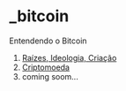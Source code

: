 # _bitcoin
Entendendo o Bitcoin




 1. [Raízes, Ideologia, Criação](raizes_e_motivos.md)
 2. [Criptomoeda](criptomoeda.md)
 3. coming soom...
